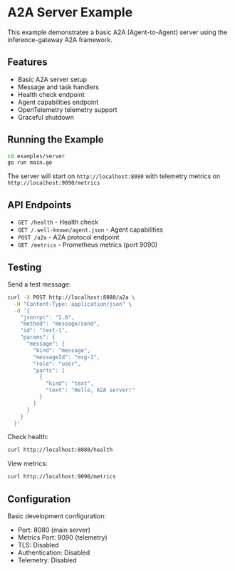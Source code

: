 # A2A Server Example

This example demonstrates a basic A2A (Agent-to-Agent) server using the inference-gateway A2A framework.

## Features

- Basic A2A server setup
- Message and task handlers
- Health check endpoint
- Agent capabilities endpoint
- OpenTelemetry telemetry support
- Graceful shutdown

## Running the Example

```bash
cd examples/server
go run main.go
```

The server will start on `http://localhost:8080` with telemetry metrics on `http://localhost:9090/metrics`

## API Endpoints

- `GET /health` - Health check
- `GET /.well-known/agent.json` - Agent capabilities
- `POST /a2a` - A2A protocol endpoint
- `GET /metrics` - Prometheus metrics (port 9090)

## Testing

Send a test message:

```bash
curl -X POST http://localhost:8080/a2a \
  -H "Content-Type: application/json" \
  -d '{
    "jsonrpc": "2.0",
    "method": "message/send",
    "id": "test-1",
    "params": {
      "message": {
        "kind": "message",
        "messageId": "msg-1",
        "role": "user",
        "parts": [
          {
            "kind": "text",
            "text": "Hello, A2A server!"
          }
        ]
      }
    }
  }'
```

Check health:

```bash
curl http://localhost:8080/health
```

View metrics:

```bash
curl http://localhost:9090/metrics
```

## Configuration

Basic development configuration:

- Port: 8080 (main server)
- Metrics Port: 9090 (telemetry)
- TLS: Disabled
- Authentication: Disabled
- Telemetry: Disabled
